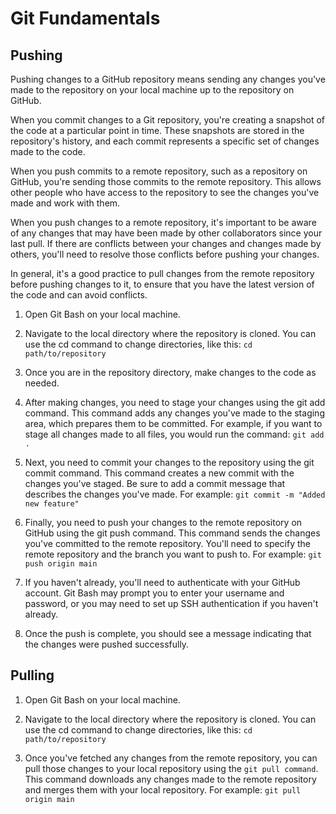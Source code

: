 # Git Fundamentals

## Pushing

Pushing changes to a GitHub repository means sending any changes you've made to the repository on your local machine up to the repository on GitHub.

When you commit changes to a Git repository, you're creating a snapshot of the code at a particular point in time. These snapshots are stored in the repository's history, and each commit represents a specific set of changes made to the code.

When you push commits to a remote repository, such as a repository on GitHub, you're sending those commits to the remote repository. This allows other people who have access to the repository to see the changes you've made and work with them.

When you push changes to a remote repository, it's important to be aware of any changes that may have been made by other collaborators since your last pull. If there are conflicts between your changes and changes made by others, you'll need to resolve those conflicts before pushing your changes.

In general, it's a good practice to pull changes from the remote repository before pushing changes to it, to ensure that you have the latest version of the code and can avoid conflicts.

1. Open Git Bash on your local machine.

2. Navigate to the local directory where the repository is cloned. You can use the cd command to change directories, like this: `cd path/to/repository`

3. Once you are in the repository directory, make changes to the code as needed.

4. After making changes, you need to stage your changes using the git add command. This command adds any changes you've made to the staging area, which prepares them to be committed. For example, if you want to stage all changes made to all files, you would run the command: `git add .`

5. Next, you need to commit your changes to the repository using the git commit command. This command creates a new commit with the changes you've staged. Be sure to add a commit message that describes the changes you've made. For example: `git commit -m "Added new feature"`

6. Finally, you need to push your changes to the remote repository on GitHub using the git push command. This command sends the changes you've committed to the remote repository. You'll need to specify the remote repository and the branch you want to push to. For example: `git push origin main`

7. If you haven't already, you'll need to authenticate with your GitHub account. Git Bash may prompt you to enter your username and password, or you may need to set up SSH authentication if you haven't already.

8. Once the push is complete, you should see a message indicating that the changes were pushed successfully.

## Pulling

1. Open Git Bash on your local machine.

2. Navigate to the local directory where the repository is cloned. You can use the cd command to change directories, like this: `cd path/to/repository`

3. Once you've fetched any changes from the remote repository, you can pull those changes to your local repository using the `git pull command`. This command downloads any changes made to the remote repository and merges them with your local repository. For example: `git pull origin main`